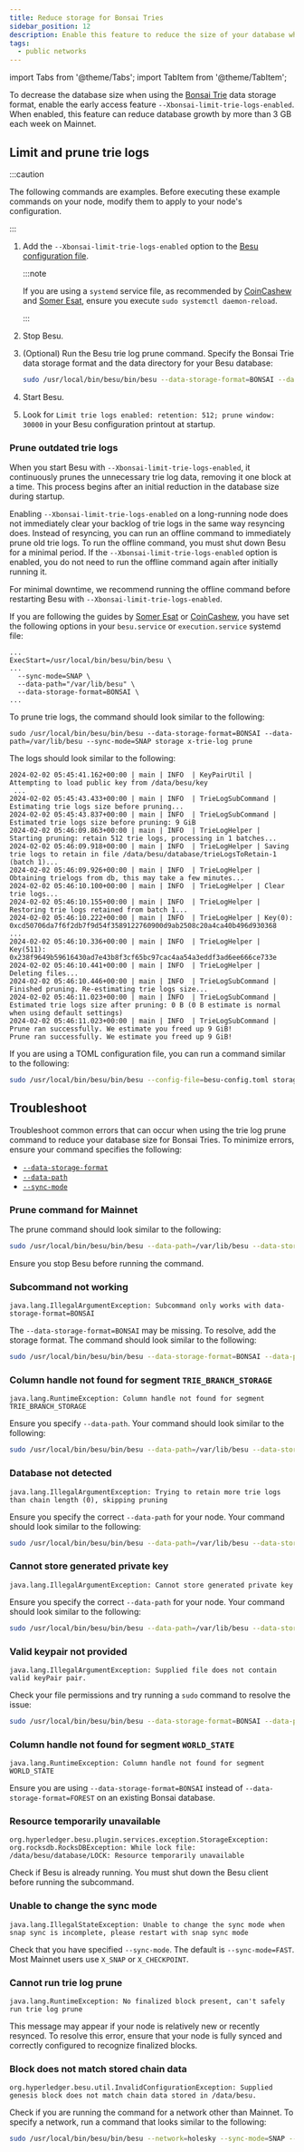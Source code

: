 ```yaml
---
title: Reduce storage for Bonsai Tries
sidebar_position: 12
description: Enable this feature to reduce the size of your database when using Bonsai Tries
tags:
  - public networks
---
```


import Tabs from '@theme/Tabs';
import TabItem from '@theme/TabItem';

To decrease the database size when using the [Bonsai Trie](../concepts/data-storage-formats#bonsai-tries) data storage format, enable the early access feature `--Xbonsai-limit-trie-logs-enabled`. 
When enabled, this feature can reduce database growth by more than 3 GB each week on Mainnet.

## Limit and prune trie logs

:::caution

The following commands are examples. Before executing these example commands on your node, modify them to apply to your node's configuration.

:::

1. Add the `--Xbonsai-limit-trie-logs-enabled` option to the [Besu configuration file](use-configuration-file).
   
    :::note
    
    If you are using a `systemd` service file, as recommended by [CoinCashew](https://www.coincashew.com/coins/overview-eth/guide-or-how-to-setup-a-validator-on-eth2-mainnet/part-i-installation/step-3-installing-execution-client/besu) 
    and [Somer Esat](https://someresat.medium.com/guide-to-staking-on-ethereum-ubuntu-teku-f09ecd9ef2ee), ensure you execute `sudo systemctl daemon-reload`.
    
    :::
   
1. Stop Besu.
1. (Optional) Run the Besu trie log prune command. Specify the Bonsai Trie data storage format and the data directory for your Besu database:
    ```bash
    sudo /usr/local/bin/besu/bin/besu --data-storage-format=BONSAI --data-path=/var/lib/besu --sync-mode=X_SNAP storage x-trie-log prune
    ```
1. Start Besu.
1. Look for `Limit trie logs enabled: retention: 512; prune window: 30000` in your Besu configuration printout at startup.

### Prune outdated trie logs

When you start Besu with `--Xbonsai-limit-trie-logs-enabled`, it continuously prunes the unnecessary trie log data, removing it one block at a time.
This process begins after an initial reduction in the database size during startup.

Enabling `--Xbonsai-limit-trie-logs-enabled` on a long-running node does not immediately clear your backlog of trie logs in the same way resyncing does. 
Instead of resyncing, you can run an offline command to immediately prune old trie logs. 
To run the offline command, you must shut down Besu for a minimal period. 
If the `--Xbonsai-limit-trie-logs-enabled` option is enabled, you do not need to run the offline command again after initially running it.

For minimal downtime, we recommend running the offline command before restarting Besu with `--Xbonsai-limit-trie-logs-enabled`.

If you are following the guides by [Somer Esat](https://someresat.medium.com/guide-to-staking-on-ethereum-ubuntu-teku-f09ecd9ef2ee) or [CoinCashew](https://www.coincashew.com/coins/overview-eth/guide-or-how-to-setup-a-validator-on-eth2-mainnet/part-i-installation/step-3-installing-execution-client/besu), you have set the following options in your `besu.service` or `execution.service` systemd file:

```
...
ExecStart=/usr/local/bin/besu/bin/besu \
...
  --sync-mode=SNAP \
  --data-path="/var/lib/besu" \
  --data-storage-format=BONSAI \
...
```
To prune trie logs, the command should look similar to the following:

```
sudo /usr/local/bin/besu/bin/besu --data-storage-format=BONSAI --data-path=/var/lib/besu --sync-mode=SNAP storage x-trie-log prune
```

The logs should look similar to the following:

```
2024-02-02 05:45:41.162+00:00 | main | INFO  | KeyPairUtil | Attempting to load public key from /data/besu/key
 ...
2024-02-02 05:45:43.433+00:00 | main | INFO  | TrieLogSubCommand | Estimating trie logs size before pruning...
2024-02-02 05:45:43.837+00:00 | main | INFO  | TrieLogSubCommand | Estimated trie logs size before pruning: 9 GiB
2024-02-02 05:46:09.863+00:00 | main | INFO  | TrieLogHelper | Starting pruning: retain 512 trie logs, processing in 1 batches...
2024-02-02 05:46:09.918+00:00 | main | INFO  | TrieLogHelper | Saving trie logs to retain in file /data/besu/database/trieLogsToRetain-1 (batch 1)...
2024-02-02 05:46:09.926+00:00 | main | INFO  | TrieLogHelper | Obtaining trielogs from db, this may take a few minutes...
2024-02-02 05:46:10.100+00:00 | main | INFO  | TrieLogHelper | Clear trie logs...
2024-02-02 05:46:10.155+00:00 | main | INFO  | TrieLogHelper | Restoring trie logs retained from batch 1...
2024-02-02 05:46:10.222+00:00 | main | INFO  | TrieLogHelper | Key(0): 0xcd50706da7f6f2db7f9d54f3589122760900d9ab2508c20a4ca40b496d930368
... 
2024-02-02 05:46:10.336+00:00 | main | INFO  | TrieLogHelper | Key(511): 0x238f9649b59616430ad7e43b8f3cf65bc97cac4aa54a3eddf3ad6ee666ce733e
2024-02-02 05:46:10.441+00:00 | main | INFO  | TrieLogHelper | Deleting files...
2024-02-02 05:46:10.446+00:00 | main | INFO  | TrieLogSubCommand | Finished pruning. Re-estimating trie logs size...
2024-02-02 05:46:11.023+00:00 | main | INFO  | TrieLogSubCommand | Estimated trie logs size after pruning: 0 B (0 B estimate is normal when using default settings)
2024-02-02 05:46:11.023+00:00 | main | INFO  | TrieLogSubCommand | Prune ran successfully. We estimate you freed up 9 GiB!
Prune ran successfully. We estimate you freed up 9 GiB!
```

If you are using a TOML configuration file, you can run a command similar to the following:

```bash
sudo /usr/local/bin/besu/bin/besu --config-file=besu-config.toml storage x-trie-log prune
```

## Troubleshoot

Troubleshoot common errors that can occur when using the trie log prune command to reduce your database size for Bonsai Tries.
To minimize errors, ensure your command specifies the following:

- [`--data-storage-format`](../reference/cli/options.md#data-storage-format)
- [`--data-path`](../reference/cli/options.md#data-path)
- [`--sync-mode`](../reference/cli/options.md#sync-mode)

### Prune command for Mainnet

The prune command should look similar to the following:

```bash
sudo /usr/local/bin/besu/bin/besu --data-path=/var/lib/besu --data-storage-format=BONSAI --sync-mode=SNAP storage x-trie-log prune
```

Ensure you stop Besu before running the command.

###  Subcommand not working

`java.lang.IllegalArgumentException: Subcommand only works with data-storage-format=BONSAI`

The `--data-storage-format=BONSAI` may be missing. 
To resolve, add the storage format. 
The command should look similar to the following:

```bash
sudo /usr/local/bin/besu/bin/besu --data-storage-format=BONSAI --data-path=/var/lib/besu --sync-mode=SNAP storage x-trie-log prune
```

### Column handle not found for segment `TRIE_BRANCH_STORAGE`

`java.lang.RuntimeException: Column handle not found for segment TRIE_BRANCH_STORAGE`

Ensure you specify `--data-path`. 
Your command should look similar to the following:

```bash
sudo /usr/local/bin/besu/bin/besu --data-path=/var/lib/besu --data-storage-format=BONSAI --sync-mode=SNAP storage x-trie-log prune
```

### Database not detected

`java.lang.IllegalArgumentException: Trying to retain more trie logs than chain length (0), skipping pruning`

Ensure you specify the correct `--data-path` for your node. 
Your command should look similar to the following:

```bash
sudo /usr/local/bin/besu/bin/besu --data-path=/var/lib/besu --data-storage-format=BONSAI --sync-mode=SNAP storage x-trie-log prune
```

### Cannot store generated private key

`java.lang.IllegalArgumentException: Cannot store generated private key`

Ensure you specify the correct `--data-path` for your node. 
Your command should look similar to the following:

```bash
sudo /usr/local/bin/besu/bin/besu --data-path=/var/lib/besu --data-storage-format=BONSAI --sync-mode=SNAP storage x-trie-log prune
```

### Valid keypair not provided

`java.lang.IllegalArgumentException: Supplied file does not contain valid keyPair pair.`

Check your file permissions and try running a `sudo` command to resolve the issue:

```bash
sudo /usr/local/bin/besu/bin/besu --data-storage-format=BONSAI --data-path=/var/lib/besu storage --sync-mode=SNAP x-trie-log prune
```

### Column handle not found for segment `WORLD_STATE`

`java.lang.RuntimeException: Column handle not found for segment WORLD_STATE`

Ensure you are using `--data-storage-format=BONSAI` instead of `--data-storage-format=FOREST` on an existing Bonsai database.

### Resource temporarily unavailable

`org.hyperledger.besu.plugin.services.exception.StorageException: org.rocksdb.RocksDBException: While lock file: /data/besu/database/LOCK: Resource temporarily unavailable`

Check if Besu is already running. 
You must shut down the Besu client before running the subcommand.

### Unable to change the sync mode

`java.lang.IllegalStateException: Unable to change the sync mode when snap sync is incomplete, please restart with snap sync mode`

Check that you have specified `--sync-mode`. 
The default is `--sync-mode=FAST`. 
Most Mainnet users use `X_SNAP` or `X_CHECKPOINT`. 

### Cannot run trie log prune

`java.lang.RuntimeException: No finalized block present, can't safely run trie log prune`

This message may appear if your node is relatively new or recently resynced. 
To resolve this error, ensure that your node is fully synced and correctly configured to recognize finalized blocks.

### Block does not match stored chain data

`org.hyperledger.besu.util.InvalidConfigurationException: Supplied genesis block does not match chain data stored in /data/besu.`

Check if you are running the command for a network other than Mainnet. 
To specify a network, run a command that looks similar to the following:

```bash
sudo /usr/local/bin/besu/bin/besu --network=holesky --sync-mode=SNAP --data-storage-format=BONSAI --data-path=/var/lib/besu storage x-trie-log prune
```

